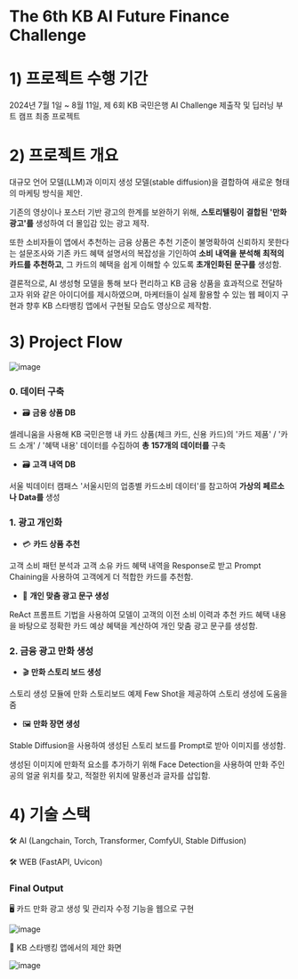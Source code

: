 # The 6th KB AI Future Finance Challenge
 
# 1) 프로젝트 수행 기간
2024년 7월 1일 ~ 8월 11일, 제 6회 KB 국민은행 AI Challenge 제출작 및 딥러닝 부트 캠프 최종 프로젝트 

# 2) 프로젝트 개요 
대규모 언어 모델(LLM)과 이미지 생성 모델(stable diffusion)을 결합하여 새로운 형태의 마케팅 방식을 제안.

기존의 영상이나 포스터 기반 광고의 한계를 보완하기 위해, **스토리텔링이** **결합된** **'만화 광고'를** 생성하여 더 몰입감 있는 광고 제작. 

또한 소비자들이 앱에서 추천하는 금융 상품은 추천 기준이 불명확하여 신뢰하지 못한다는 설문조사와 기존 카드 혜택 설명서의 복잡성을 기인하여 **소비** **내역을** **분석해** **최적의** **카드를** **추천하고**, 그 카드의 혜택을 쉽게 이해할 수 있도록 **초개인화된** **문구를** 생성함.

결론적으로, AI 생성형 모델을 통해 보다 편리하고 KB 금융 상품을 효과적으로 전달하고자 위와 같은 아이디어를 제시하였으며, 마케터들이 실제 활용할 수 있는 웹 페이지 구현과 향후 KB 스타뱅킹 앱에서 구현될 모습도 영상으로 제작함.

# 3) Project Flow 

![image](https://github.com/user-attachments/assets/97949c0a-980a-41ef-be8a-327a5dd709a5)

### 0. 데이터 구축
+ 🗃️ **금융 상품 DB**

셀레니움을 사용해 KB 국민은행 내 카드 상품(체크 카드, 신용 카드)의 '카드 제품' / '카드 소개' / '혜택 내용' 데이터를 수집하여 **총** **157개의** **데이터를** 구축

+ 🗃️ **고객 내역 DB**

서울 빅데이터 캠패스 '서울시민의 업종별 카드소비 데이터'를 참고하여 **가상의** **페르소나** **Data를** 생성

### 1. 광고 개인화
+ 💳 **카드 상품 추천**

고객 소비 패턴 분석과 고객 소유 카드 혜택 내역을  Response로 받고 Prompt Chaining을 사용하여 고객에게 더 적합한 카드를 추천함. 


+ 💬 **개인 맞춤 광고 문구 생성**

ReAct 프롬프트 기법을 사용하여 모델이 고객의 이전 소비 이력과 추천 카드 혜택 내용을 바탕으로 정확한 카드 예상 혜택을 계산하여 개인 맞춤 광고 문구를 생성함. 


### 2. 금융 광고 만화 생성

+ 🎬 **만화 스토리 보드 생성**

스토리 생성 모듈에 만화 스토리보드 예제 Few Shot을 제공하여 스토리 생성에 도움을 줌

+ 🖼️ **만화 장면 생성**

Stable Diffusion을 사용하여 생성된 스토리 보드를 Prompt로 받아 이미지를 생성함. 

생성된 이미지에 만화적 요소를 추가하기 위해 Face Detection을 사용하여 만화 주인공의 얼굴 위치를 찾고, 적절한 위치에 말풍선과 글자를 삽입함.  




# 4) 기술 스택
🛠️ AI (Langchain, Torch, Transformer, ComfyUI, Stable Diffusion)

🛠️ WEB (FastAPI, Uvicon)



### Final Output 
🖥️ 카드 만화 광고 생성 및 관리자 수정 기능을 웹으로 구현 

![image](https://github.com/user-attachments/assets/3e56f97c-3e87-42e0-aec1-13b18bede45b)

📲 KB 스타뱅킹 앱에서의 제안 화면 

![image](https://github.com/user-attachments/assets/94836b4b-bce2-4387-afff-21ba66778778)
